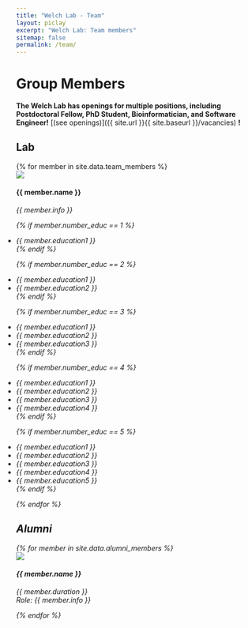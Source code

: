 ```yaml
---
title: "Welch Lab - Team"
layout: piclay
excerpt: "Welch Lab: Team members"
sitemap: false
permalink: /team/
---
```


# Group Members

 **The Welch Lab has openings for multiple positions, including Postdoctoral Fellow, PhD Student, Bioinformatician, and Software Engineer!** [(see openings)]({{ site.url }}{{ site.baseurl }}/vacancies) **!**

## Lab
<div class="row row-cols-1 row-cols-sm-2 row-cols-xl-3">
{% for member in site.data.team_members %}

  <div class="col-8 d-inline-flex flex-column">
  <img src="{{ site.url }}{{ site.baseurl }}/images/teampic/{{ member.photo }}" class="img-fluid d-inline-block w-50" />
  <div class="col flex-fill ml-0 pl-0 pr-6">
  <h4>{{ member.name }}</h4>
  <i>{{ member.info }} <!--<br>email: <{{ member.email }}></i> -->
  <ul style="margin: 0; padding: 0; font-size: 14px">

  {% if member.number_educ == 1 %}
  <li> {{ member.education1 }} </li>
  {% endif %}

  {% if member.number_educ == 2 %}
  <li> {{ member.education1 }} </li>
  <li> {{ member.education2 }} </li>
  {% endif %}

  {% if member.number_educ == 3 %}
  <li> {{ member.education1 }} </li>
  <li> {{ member.education2 }} </li>
  <li> {{ member.education3 }} </li>
  {% endif %}

  {% if member.number_educ == 4 %}
  <li> {{ member.education1 }} </li>
  <li> {{ member.education2 }} </li>
  <li> {{ member.education3 }} </li>
  <li> {{ member.education4 }} </li>
  {% endif %}

  {% if member.number_educ == 5 %}
  <li> {{ member.education1 }} </li>
  <li> {{ member.education2 }} </li>
  <li> {{ member.education3 }} </li>
  <li> {{ member.education4 }} </li>
  <li> {{ member.education5 }} </li>
  {% endif %}

  </ul>
  </div>
</div>

{% endfor %}

</div>

## Alumni

<div class="row row-cols-1 row-cols-sm-2 row-cols-xl-3">
{% for member in site.data.alumni_members %}

  <div class="col-6 clearfix float-left">
  <img src="{{ site.url }}{{ site.baseurl }}/images/teampic/{{ member.photo }}" class="img-fluid d-inline-block w-50" />
  <div class="col flex-fill ml-0 pl-0 pr-6">
  <h4>{{ member.name }}</h4>
  <i>{{ member.duration }} <br> Role: {{ member.info }}</i>
</div>
</div>


{% endfor %}

</div>

